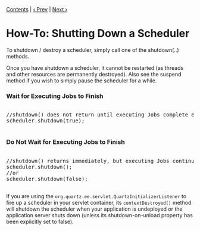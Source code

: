 <div class="secNavPanel"><a href=".">Contents</a> | <a href="SchedulerStandby">&lsaquo;&nbsp;Prev</a> | <a href="ServletInitScheduler">Next&nbsp;&rsaquo;</a></div>





# How-To: Shutting Down a Scheduler

To shutdown / destroy a scheduler, simply call one of the shutdown(..) methods.

Once you have shutdown a scheduler, it cannot be restarted (as threads and other resources are permanently destroyed). Also see the suspend method if you wish to simply pause the scheduler for a while.


### Wait for Executing Jobs to Finish

<pre>

//shutdown() does not return until executing Jobs complete execution
scheduler.shutdown(true);

</pre>


### Do Not Wait for Executing Jobs to Finish

<pre>

//shutdown() returns immediately, but executing Jobs continue running to completion
scheduler.shutdown();
//or
scheduler.shutdown(false);

</pre>

If you are using the `org.quartz.ee.servlet.QuartzInitializerListener` to fire up a scheduler in your servlet      container, its `contextDestroyed()` method will shutdown the scheduler when your application is undeployed or      the   application server shuts down (unless its shutdown-on-unload property has been explicitly set to false).



